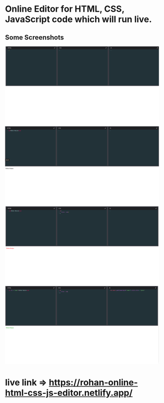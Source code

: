 # Online Editor for HTML, CSS, JavaScript code which will run live.

## Some Screenshots

<img src="Screenshots/Screenshot-1.png">
<img src="Screenshots/Screenshot-2.png">
<img src="Screenshots/Screenshot-3.png">
<img src="Screenshots/Screenshot-4.png">

# live link => https://rohan-online-html-css-js-editor.netlify.app/
